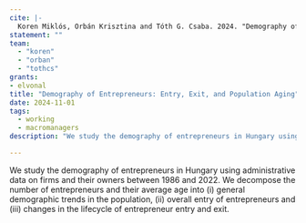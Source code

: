 ```yaml
---
cite: |-
  Koren Miklós, Orbán Krisztina and Tóth G. Csaba. 2024. "Demography of Entrepreneurs: Entry, Exit, and Population Aging." Work in progress.
statement: ""
team:
  - "koren"
  - "orban"
  - "tothcs"
grants:
- elvonal
title: "Demography of Entrepreneurs: Entry, Exit, and Population Aging"
date: 2024-11-01
tags:
  - working
  - macromanagers
description: "We study the demography of entrepreneurs in Hungary using administrative data on firms and their owners between 1986 and 2022. We decompose the number of entrepreneurs and their average age into (i) general demographic trends in the population, (ii) overall entry of entrepreneurs and (iii) changes in the lifecycle of entrepreneur entry and exit."

---
```


We study the demography of entrepreneurs in Hungary using administrative data on firms and their owners between 1986 and 2022. We decompose the number of entrepreneurs and their average age into (i) general demographic trends in the population, (ii) overall entry of entrepreneurs and (iii) changes in the lifecycle of entrepreneur entry and exit.

